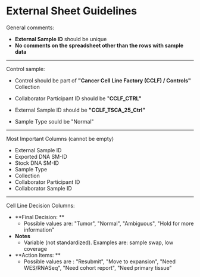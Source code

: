 # External Sheet Guidelines

General comments:

* **External Sample ID** should be unique
* **No comments on the spreadsheet other than the rows with sample data**

---
Control sample:

* Control should be part of **"Cancer Cell Line Factory \(CCLF\) / Controls"** Collection

* Collaborator Participant ID should be "**CCLF\_CTRL"**

* External Sample ID should be **"CCLF\_TSCA\_25\_Ctrl"**

* Sample Type sould be "Normal"
---
Most Important Columns (cannot be empty)

* External Sample ID
* Exported DNA SM-ID
* Stock DNA SM-ID
* Sample Type
* Collection
* Collaborator Participant ID
* Collaborator Sample ID

---
Cell Line Decision Columns:

* **Final Decision: **
  * Possible values are: "Tumor", "Normal", "Ambiguous", "Hold for more information"
* **Notes**
  * Variable \(not standardized\). Examples are: sample swap, low coverage
* **Action Items: **
  * Possible values are : "Resubmit", "Move to expansion", "Need WES/RNASeq", "Need cohort report", "Need primary tissue"




